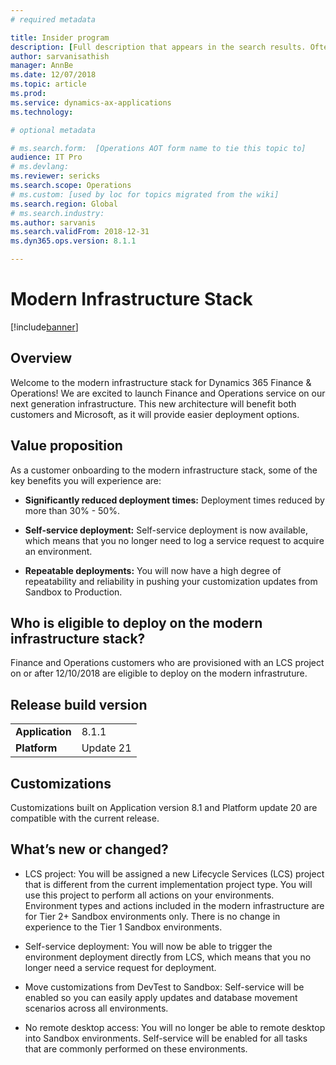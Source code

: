```yaml
---
# required metadata

title: Insider program
description: [Full description that appears in the search results. Often the first paragraph of your topic.]
author: sarvanisathish
manager: AnnBe
ms.date: 12/07/2018
ms.topic: article
ms.prod: 
ms.service: dynamics-ax-applications
ms.technology: 

# optional metadata

# ms.search.form:  [Operations AOT form name to tie this topic to]
audience: IT Pro
# ms.devlang: 
ms.reviewer: sericks
ms.search.scope: Operations
# ms.custom: [used by loc for topics migrated from the wiki]
ms.search.region: Global 
# ms.search.industry: 
ms.author: sarvanis
ms.search.validFrom: 2018-12-31
ms.dyn365.ops.version: 8.1.1

---
```


# Modern Infrastructure Stack

[!include[banner](../includes/banner.md)]

## Overview

Welcome to the modern infrastructure stack for Dynamics 365 Finance & Operations! We are excited to launch Finance and Operations service on our next generation infrastructure. This new architecture will benefit both customers and Microsoft, as it will provide easier deployment options.

## Value proposition

As a customer onboarding to the modern infrastructure stack, some of the key benefits you will experience are:

-   **Significantly reduced deployment times:** Deployment times reduced by more than 30% - 50%.

-   **Self-service deployment:** Self-service deployment is now available, which means that you no longer need to log a service request to acquire an environment.

-   **Repeatable deployments:** You will now have a high degree of repeatability and reliability in pushing your customization updates from Sandbox to Production.

## Who is eligible to deploy on the modern infrastructure stack?

Finance and Operations customers who are provisioned with an LCS project on or after 12/10/2018 are eligible to deploy on the modern infrastruture.

## Release build version

|    |   |
|-------------|-----------|
| **Application** | 8.1.1     |
| **Platform**   | Update 21 |

## Customizations

Customizations built on Application version 8.1 and Platform update 20 are compatible with the current release.

## What’s new or changed?

-   LCS project: You will be assigned a new Lifecycle Services (LCS) project that is different from the current implementation project type. You will use this project to perform all actions on your environments. Environment types and actions included in the modern infrastructure are for Tier 2+ Sandbox environments only. There is no change in experience to the Tier 1 Sandbox environments.

-   Self-service deployment: You will now be able to trigger the environment deployment directly from LCS, which means that you no longer need a service request for deployment.

-   Move customizations from DevTest to Sandbox: Self-service will be enabled so you can easily apply updates and database movement scenarios across all environments.

-   No remote desktop access: You will no longer be able to remote desktop into Sandbox environments. Self-service will be enabled for all tasks that are commonly performed on these environments.
